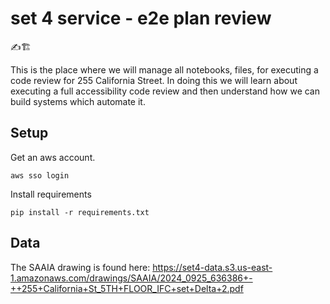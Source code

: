 # set 4 service - e2e plan review 
✍️🏗️

This is the place where we will manage all notebooks, files, for executing a code review for 255 California Street. In doing this we will learn about executing a full accessibility code review and then understand how we can build systems which automate it.

## Setup

Get an aws account.

```
aws sso login
```

Install requirements

```
pip install -r requirements.txt
```

## Data

The SAAIA drawing is found here:
https://set4-data.s3.us-east-1.amazonaws.com/drawings/SAAIA/2024_0925_636386+-++255+California+St_5TH+FLOOR_IFC+set+Delta+2.pdf

